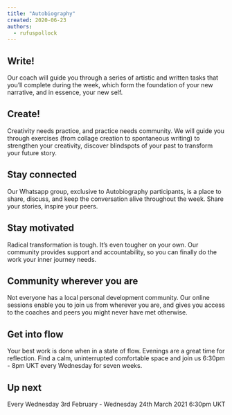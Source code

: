 ```yaml
---
title: "Autobiography"
created: 2020-06-23
authors: 
  - rufuspollock
---
```


## Write!

Our coach will guide you through a series of artistic and written tasks that you’ll complete during the week, which form the foundation of your new narrative, and in essence, your new self.

## Create!

Creativity needs practice, and practice needs community. We will guide you through exercises (from collage creation to spontaneous writing) to strengthen your creativity, discover blindspots of your past to transform your future story.

## Stay connected 

Our Whatsapp group, exclusive to Autobiography participants, is a place to share, discuss, and keep the conversation alive throughout the week. Share your stories, inspire your peers.

## Stay motivated

Radical transformation is tough. It’s even tougher on your own. Our community provides support and accountability, so you can finally do the work your inner journey needs. 

## Community wherever you are

Not everyone has a local personal development community. Our online sessions enable you to join us from wherever you are, and gives you access to the coaches and peers you might never have met otherwise.

## Get into flow

Your best work is done when in a state of flow. Evenings are a great time for reflection. Find a calm, uninterrupted comfortable space and join us 6:30pm - 8pm UKT every Wednesday for seven weeks.

## Up next

Every Wednesday 3rd February - Wednesday 24th March 2021 6:30pm UKT
